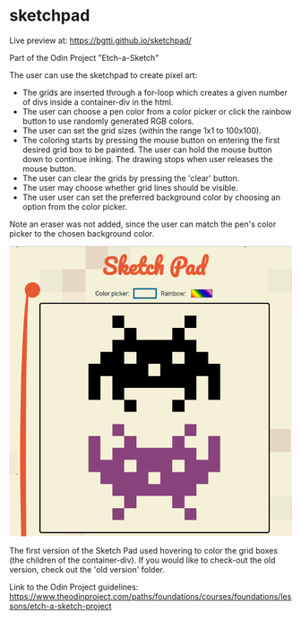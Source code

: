 # sketchpad
Live preview at: https://bgtti.github.io/sketchpad/

Part of the Odin Project "Etch-a-Sketch"

The user can use the sketchpad to create pixel art:

- The grids are inserted through a for-loop which creates a given number of divs inside a container-div in the html.
- The user can choose a pen color from a color picker or click the rainbow button to use randomly generated RGB colors.
- The user can set the grid sizes (within the range 1x1 to 100x100).
- The coloring starts by pressing the mouse button on entering the first desired grid box to be painted. The user can hold the mouse button down to continue inking. The drawing stops when user releases the mouse button.
- The user can clear the grids by pressing the 'clear' button.
- The user may choose whether grid lines should be visible.
- The user user can set the preferred background color by choosing an option from the color picker.

Note an eraser was not added, since the user can match the pen's color picker to the chosen background color.

![Sketch example](/icons/sketchExample.png)

The first version of the Sketch Pad used hovering to color the grid boxes (the children of the container-div). If you would like to check-out the old version, check out the 'old version' folder.

Link to the Odin Project guidelines: https://www.theodinproject.com/paths/foundations/courses/foundations/lessons/etch-a-sketch-project
